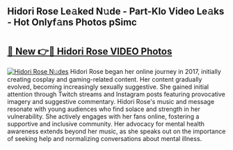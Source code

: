 ## Hidori Rose Le𝚊ked N𝚞de - Part-Klo Video Le𝚊ks - Hot Onlyf𝚊ns Photos pSimc

# <h2><a href="http://ab12946.deff.icu/?id=Hidori+Rose">🔗 New 👉🔴 Hidori Rose VIDEO Photos</a></h2>

[![Hidori Rose N𝚞des](https://i.imgur.com/rIISA9y.gif)](http://ab12946.deff.icu/?id=Hidori+Rose)
Hidori Rose began her online journey in 2017, initially creating cosplay and gaming-related content. Her content gradually evolved, becoming increasingly sexually suggestive. She gained initial attention through Twitch streams and Instagram posts featuring provocative imagery and suggestive commentary. Hidori Rose's music and message resonate with young audiences who find solace and strength in her vulnerability. She actively engages with her fans online, fostering a supportive and inclusive community. Her advocacy for mental health awareness extends beyond her music, as she speaks out on the importance of seeking help and normalizing conversations about mental illness.

